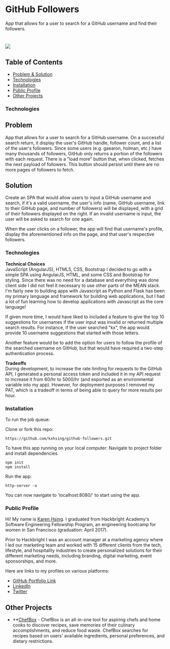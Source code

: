 GitHub Followers
===========================
App that allows for a user to search for a GitHub username and find their followers.
# <img src="/public/img/initial.png">

## Table of Contents
* [Problem & Solution](#process)
* [Technologies](#technologies)
* [Installation](#install)
* [Public Profile](#author)
* [Other Projects](#projects)

### <a name="technologies"></a>Technologies

Problem
--------
App that allows for a user to search for a GitHub username. On a successful search return, it display the user's GitHub handle, follower count, and a list of the user's followers. Since some users (e.g. gaearon, holman, etc.) have many thousands of followers, GitHub only returns a portion of the followers with each request. There is a "load more" button that, when clicked, fetches the next payload of followers. This button should persist until there are no more pages of followers to fetch.

Solution
---------
Create an SPA that would allow users to input a GitHub username and search, if it's a valid username, 
the user's info (name, GitHub username, link to their GitHub page, and number of followers) will be displayed, with a grid  of their followers displayed on the right. If an invalid username is input, the user will be asked to search for one again.

When the user clicks on a follower, the app will find that username's profile, display the aforementioned info on the page, and that user's respective followers.


### <a name="technologies"></a>Technologies

**Technical Choices**</br>
JavaScript (AngularJS), HTML5, CSS, Bootstrap
I decided to go with a simple SPA using AngularJS, HTML, and some CSS and Bootstrap for styling. Since there was no need for a database and everything was done client side I did not feel it necessary to use other parts of the MEAN stack. I'm fairly new to building apps with Javascript as Python and Flask has been my primary language and framework for building web applications, but I had a lot of fun learning how to develop applications with Javascript as the core language!

If given more time, I would have liked to included a feature to give the top 10 suggestions for usernames if the user input was invalid or returned multiple search results. For instance, if the user searched "kx", the app would provide 10 username suggestions that started with those letters. 

Another feature would be to add the option for users to follow the profile of the searched username on GitHub, but that would have required a two-step authentication process.


**Tradeoffs**</br>
During development, to increase the rate limiting for requests to the GitHub API, I generated a personal access token and included it in my API request to increase it from 60/hr to 5000/hr (and exported as an environmental variable into my app). However, for deployment purposes I removed my PAT, which is a tradeoff in terms of being able to query for more results per hour.


### <a name="install"></a>Installation

To run the job queue:

Clone or fork this repo:

```
https://github.com/kxhsing/github-followers.git
```

To have this app running on your local computer:
Navigate to project folder and install dependencies.

```
npm init
npm install
```

Run the app:

```
http-server -o
```

You can now navigate to 'localhost:8080/' to start using the app.


### <a name="author"></a>Public Profile
Hi! My name is [Karen Hsing](https://www.linkedin.com/in/karenhsing/). I graduated from Hackbright Academy's Software Engineering Fellowship Program, an engineering bootcamp for women in San Francisco (graduation: April 2017). 

Prior to Hackbright I was an account manager at a marketing agency where I led our marketing team and worked with 15 different clients from the tech, lifestyle, and hospitality industries to create personalized solutions for their different marketing needs, including branding, digital marketing, event sponsorships, and more.

Here are links to my profiles on various platforms:
* [GitHub Portfolio Link](https://kxhsing.github.io/)
* [LinkedIn](https://www.linkedin.com/in/karenhsing/)
* [Twitter](https://twitter.com/karenhsing)

## <a name="projects"></a>Other Projects
* **[ChefBox](https://github.com/kxhsing/chefbox) - ChefBox is an all-in-one tool for aspiring chefs and home cooks to discover recipes, save memories of their culinary accomplishments, and reduce food waste. ChefBox searches for recipes based on users' available ingredients, personal preferences, and dietary restrictions. 






